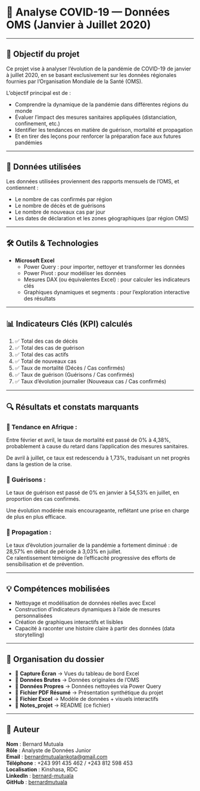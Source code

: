 # 📌 Analyse COVID-19 — Données OMS (Janvier à Juillet 2020)

---

## 🎯 Objectif du projet

Ce projet vise à analyser l’évolution de la pandémie de COVID-19 de janvier à juillet 2020, en se basant exclusivement sur les données régionales fournies par l’Organisation Mondiale de la Santé (OMS).

L’objectif principal est de :

- Comprendre la dynamique de la pandémie dans différentes régions du monde  
- Évaluer l’impact des mesures sanitaires appliquées (distanciation, confinement, etc.)  
- Identifier les tendances en matière de guérison, mortalité et propagation  
- Et en tirer des leçons pour renforcer la préparation face aux futures pandémies  

---

## 🧮 Données utilisées

Les données utilisées proviennent des rapports mensuels de l’OMS, et contiennent :

- Le nombre de cas confirmés par région  
- Le nombre de décès et de guérisons  
- Le nombre de nouveaux cas par jour  
- Les dates de déclaration et les zones géographiques (par région OMS)  

---

## 🛠️ Outils & Technologies

- **Microsoft Excel**
  - Power Query : pour importer, nettoyer et transformer les données  
  - Power Pivot : pour modéliser les données  
  - Mesures DAX (ou équivalentes Excel) : pour calculer les indicateurs clés  
  - Graphiques dynamiques et segments : pour l’exploration interactive des résultats  

---

## 📊 Indicateurs Clés (KPI) calculés

1. ✅ Total des cas de décès  
2. ✅ Total des cas de guérison  
3. ✅ Total des cas actifs  
4. ✅ Total de nouveaux cas  
5. ✅ Taux de mortalité (Décès / Cas confirmés)  
6. ✅ Taux de guérison (Guérisons / Cas confirmés)  
7. ✅ Taux d’évolution journalier (Nouveaux cas / Cas confirmés)  

---

## 🔍 Résultats et constats marquants

### 📌 Tendance en Afrique :

Entre février et avril, le taux de mortalité est passé de 0% à 4,38%, probablement à cause du retard dans l’application des mesures sanitaires.

De avril à juillet, ce taux est redescendu à 1,73%, traduisant un net progrès dans la gestion de la crise.

### 📌 Guérisons :

Le taux de guérison est passé de 0% en janvier à 54,53% en juillet, en proportion des cas confirmés.

Une évolution modérée mais encourageante, reflétant une prise en charge de plus en plus efficace.

### 📌 Propagation :

Le taux d’évolution journalier de la pandémie a fortement diminué : de 28,57% en début de période à 3,03% en juillet.  
Ce ralentissement témoigne de l’efficacité progressive des efforts de sensibilisation et de prévention.

---

## 💡 Compétences mobilisées

- Nettoyage et modélisation de données réelles avec Excel  
- Construction d’indicateurs dynamiques à l’aide de mesures personnalisées  
- Création de graphiques interactifs et lisibles  
- Capacité à raconter une histoire claire à partir des données (data storytelling)  

---

## 📁 Organisation du dossier

- 📂 **Capture Écran** → Vues du tableau de bord Excel  
- 📂 **Données Brutes** → Données originales de l’OMS  
- 📂 **Données Propres** → Données nettoyées via Power Query  
- 📂 **Fichier PDF Résumé** → Présentation synthétique du projet  
- 📂 **Fichier Excel** → Modèle de données + visuels interactifs  
- 📂 **Notes_projet** → README (ce fichier)  

---

## 👤 Auteur

**Nom** : Bernard Mutuala  
**Rôle** : Analyste de Données Junior  
**Email** : bernardmutualankota@gmail.com  
**Téléphone** : +243 991 435 462 / +243 812 598 453  
**Localisation** : Kinshasa, RDC  
**LinkedIn** : [bernard-mutuala](https://www.linkedin.com/in/bernard-mutuala-4335632a3)  
**GitHub** : [bernardmutuala](https://github.com/bernardmutuala)
